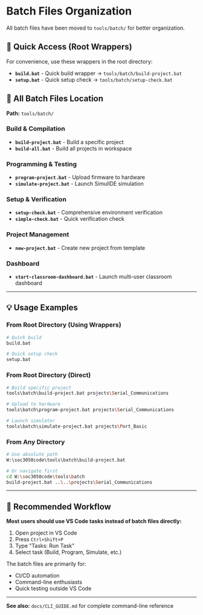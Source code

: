 # Batch Files Organization

All batch files have been moved to `tools/batch/` for better organization.

## 🚀 Quick Access (Root Wrappers)

For convenience, use these wrappers in the root directory:

- **`build.bat`** - Quick build wrapper → `tools/batch/build-project.bat`
- **`setup.bat`** - Quick setup check → `tools/batch/setup-check.bat`

## 📁 All Batch Files Location

**Path:** `tools/batch/`

### Build & Compilation
- **`build-project.bat`** - Build a specific project
- **`build-all.bat`** - Build all projects in workspace

### Programming & Testing
- **`program-project.bat`** - Upload firmware to hardware
- **`simulate-project.bat`** - Launch SimulIDE simulation

### Setup & Verification
- **`setup-check.bat`** - Comprehensive environment verification
- **`simple-check.bat`** - Quick verification check

### Project Management
- **`new-project.bat`** - Create new project from template

### Dashboard
- **`start-classroom-dashboard.bat`** - Launch multi-user classroom dashboard

---

## 💡 Usage Examples

### From Root Directory (Using Wrappers)
```bash
# Quick build
build.bat

# Quick setup check
setup.bat
```

### From Root Directory (Direct)
```bash
# Build specific project
tools\batch\build-project.bat projects\Serial_Communications

# Upload to hardware
tools\batch\program-project.bat projects\Serial_Communications

# Launch simulator
tools\batch\simulate-project.bat projects\Port_Basic
```

### From Any Directory
```bash
# Use absolute path
W:\soc3050code\tools\batch\build-project.bat

# Or navigate first
cd W:\soc3050code\tools\batch
build-project.bat ..\..\projects\Serial_Communications
```

---

## 🔧 Recommended Workflow

**Most users should use VS Code tasks instead of batch files directly:**

1. Open project in VS Code
2. Press `Ctrl+Shift+P`
3. Type "Tasks: Run Task"
4. Select task (Build, Program, Simulate, etc.)

The batch files are primarily for:
- CI/CD automation
- Command-line enthusiasts
- Quick testing outside VS Code

---

**See also:** `docs/CLI_GUIDE.md` for complete command-line reference
